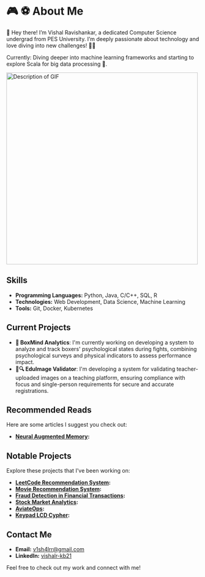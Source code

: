 # 🎮 ⚽ About Me 
👋 Hey there! I’m Vishal Ravishankar, a dedicated Computer Science undergrad from PES University. I’m deeply passionate about technology and love diving into new challenges! 🚀💡

Currently: Diving deeper into machine learning frameworks and starting to explore Scala for big data processing 🔄.

<img src="https://user-images.githubusercontent.com/74038190/212749447-bfb7e725-6987-49d9-ae85-2015e3e7cc41.gif" alt="Description of GIF" width="500" />

## Skills
- **Programming Languages:** Python, Java, C/C++, SQL, R
- **Technologies:** Web Development, Data Science, Machine Learning
- **Tools:** Git, Docker, Kubernetes

## Current Projects
- **🥊 BoxMind Analytics**: I'm currently working on developing a system to analyze and track boxers' psychological states during fights, combining psychological surveys and physical indicators to assess performance impact.
- **📸🔍 EduImage Validator**: I'm developing a system for validating teacher-uploaded images on a teaching platform, ensuring compliance with focus and single-person requirements for secure and accurate registrations.

## Recommended Reads
Here are some articles I suggest you check out:

- **[Neural Augmented Memory](https://github.com/vishal-git21/NeuralAugmentedMemoryArticle):**


## Notable Projects
Explore these projects that I've been working on:

- **[LeetCode Recommendation System](https://github.com/vishal-git21/LeetRecommendationEngine):**
- **[Movie Recommendation System](https://github.com/vishal-git21/MovieRecommendationSystem):**
- **[Fraud Detection in Financial Transactions](https://github.com/vishal-git21/FraudDetection):**
- **[Stock Market Analytics](https://github.com/vishal-git21/StockMarketStategyPrediction):**
- **[AviateOps](https://github.com/vishal-git21/AviateOps):**
- **[Keypad LCD Cypher](https://github.com/vishal-git21/KeypadLCDCipher):**

## Contact Me
- **Email:** [v1sh4lrr@gmail.com](mailto:v1sh4lrr@gmail.com)
- **LinkedIn:** [vishalr-kb21](https://www.linkedin.com/in/vishalr-kb21)

Feel free to check out my work and connect with me!
